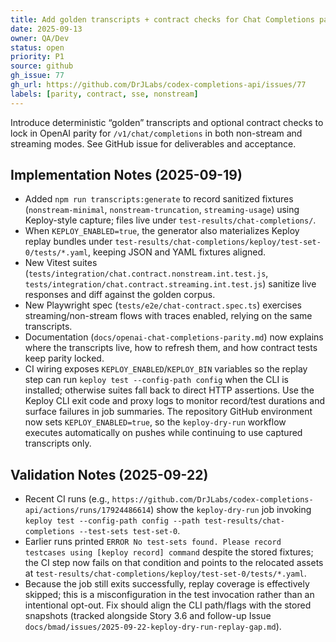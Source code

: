 ```yaml
---
title: Add golden transcripts + contract checks for Chat Completions parity (#77)
date: 2025-09-13
owner: QA/Dev
status: open
priority: P1
source: github
gh_issue: 77
gh_url: https://github.com/DrJLabs/codex-completions-api/issues/77
labels: [parity, contract, sse, nonstream]
---
```


Introduce deterministic “golden” transcripts and optional contract checks to lock in OpenAI parity for `/v1/chat/completions` in both non-stream and streaming modes. See GitHub issue for deliverables and acceptance.

## Implementation Notes (2025-09-19)

- Added `npm run transcripts:generate` to record sanitized fixtures (`nonstream-minimal`, `nonstream-truncation`, `streaming-usage`) using Keploy-style capture; files live under `test-results/chat-completions/`.
- When `KEPLOY_ENABLED=true`, the generator also materializes Keploy replay bundles under `test-results/chat-completions/keploy/test-set-0/tests/*.yaml`, keeping JSON and YAML fixtures aligned.
- New Vitest suites (`tests/integration/chat.contract.nonstream.int.test.js`, `tests/integration/chat.contract.streaming.int.test.js`) sanitize live responses and diff against the golden corpus.
- New Playwright spec (`tests/e2e/chat-contract.spec.ts`) exercises streaming/non-stream flows with traces enabled, relying on the same transcripts.
- Documentation (`docs/openai-chat-completions-parity.md`) now explains where the transcripts live, how to refresh them, and how contract tests keep parity locked.
- CI wiring exposes `KEPLOY_ENABLED`/`KEPLOY_BIN` variables so the replay step can run `keploy test --config-path config` when the CLI is installed; otherwise suites fall back to direct HTTP assertions. Use the Keploy CLI exit code and proxy logs to monitor record/test durations and surface failures in job summaries. The repository GitHub environment now sets `KEPLOY_ENABLED=true`, so the `keploy-dry-run` workflow executes automatically on pushes while continuing to use captured transcripts only.

## Validation Notes (2025-09-22)

- Recent CI runs (e.g., `https://github.com/DrJLabs/codex-completions-api/actions/runs/17924486614`) show the `keploy-dry-run` job invoking `keploy test --config-path config --path test-results/chat-completions --test-sets test-set-0`.
- Earlier runs printed `ERROR No test-sets found. Please record testcases using [keploy record] command` despite the stored fixtures; the CI step now fails on that condition and points to the relocated assets at `test-results/chat-completions/keploy/test-set-0/tests/*.yaml`.
- Because the job still exits successfully, replay coverage is effectively skipped; this is a misconfiguration in the test invocation rather than an intentional opt-out. Fix should align the CLI path/flags with the stored snapshots (tracked alongside Story 3.6 and follow-up Issue `docs/bmad/issues/2025-09-22-keploy-dry-run-replay-gap.md`).
